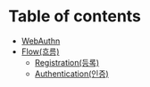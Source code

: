 # Table of contents

* [WebAuthn](README.md)
* [Flow(흐름)](flow/README.md)
  * [Registration(등록)](flow/registration.md)
  * [Authentication(인증)](flow/authentication.md)
